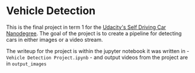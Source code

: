 # Vehicle Detection
This is the final project in term 1 for the [Udacity's Self Driving Car Nanodegree](http://www.udacity.com/drive). The goal of the project is to create a pipeline for detecting cars in either images or a video stream.


The writeup for the project is within the jupyter notebook it was written in - `Vehicle Detection Project.ipynb` - and output videos from the project are in `output_images`
